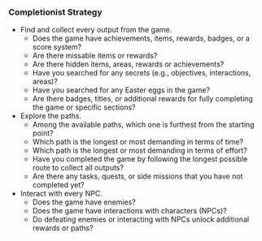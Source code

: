 ### Completionist Strategy

- Find and collect every output from the game.
    - Does the game have achievements, items, rewards, badges, or a score system?
    - Are there missable items or rewards?
    - Are there hidden items, areas, rewards or achievements?
    - Have you searched for any secrets (e.g., objectives, interactions, areas)?
    - Have you searched for any Easter eggs in the game?
    - Are there badges, titles, or additional rewards for fully completing the game or specific sections?
- Explore the paths.
    - Among the available paths, which one is furthest from the starting point?
    - Which path is the longest or most demanding in terms of time?
    - Which path is the longest or most demanding in terms of effort?
    - Have you completed the game by following the longest possible route to collect all outputs?
    - Are there any tasks, quests, or side missions that you have not completed yet?
- Interact with every NPC.
    - Does the game have enemies?
    - Does the game have interactions with characters (NPCs)?
    - Do defeating enemies or interacting with NPCs unlock additional rewards or paths?
